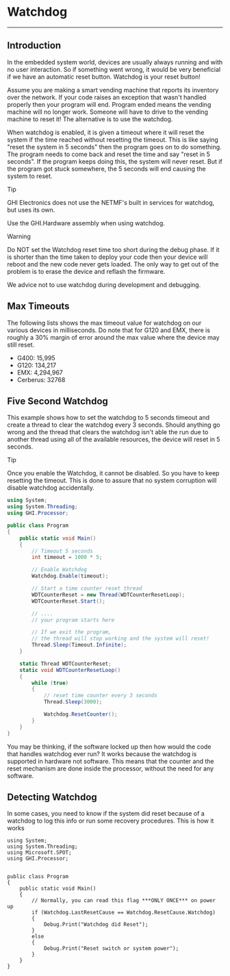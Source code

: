# Watchdog
---

## Introduction
In the embedded system world, devices are usually always running and with no user interaction. So if something went wrong, it would be very beneficial if we have an automatic reset button. Watchdog is your reset button!

Assume you are making a smart vending machine that reports its inventory over the network. If your code raises an exception that wasn't handled properly then your program will end. Program ended means the vending machine will no longer work. Someone will have to drive to the vending machine to reset it! The alternative is to use the watchdog.

When watchdog is enabled, it is given a timeout where it will reset the system if the time reached without resetting the timeout. This is like saying "reset the system in 5 seconds" then the program goes on to do something. The program needs to come back and reset the time and say "reset in 5 seconds". If the program keeps doing this, the system will never reset. But if the program got stuck somewhere, the 5 seconds will end causing the system to reset.

 
> [!Tip]
> GHI Electronics does not use the NETMF's built in services for watchdog, but uses its own.

Use the GHI.Hardware assembly when using watchdog.

 
> [!Warning]
> Do NOT set the Watchdog reset time too short during the debug phase. If it is shorter than the time taken to deploy your code then your device will reboot and the new code never gets loaded. The only way to get out of the problem is to erase the device and reflash the firmware.

We advice not to use watchdog during development and debugging.

## Max Timeouts
The following lists shows the max timeout value for watchdog on our various devices in milliseconds. Do note that for G120 and EMX, there is roughly a 30% margin of error around the max value where the device may still reset.

* G400: 15,995
* G120: 134,217
* EMX: 4,294,967
* Cerberus: 32768

## Five Second Watchdog
This example shows how to set the watchdog to 5 seconds timeout and create a thread to clear the watchdog every 3 seconds. Should anything go wrong and the thread that clears the watchdog isn't able the run due to another thread using all of the available resources, the device will reset in 5 seconds.

 
> [!Tip]
> Once you enable the Watchdog, it cannot be disabled. So you have to keep resetting the timeout. This is done to assure that no system corruption will disable watchdog accidentally.

```cs
using System;
using System.Threading;
using GHI.Processor;

public class Program
{
    public static void Main()
    {
        // Timeout 5 seconds
        int timeout = 1000 * 5;

        // Enable Watchdog
        Watchdog.Enable(timeout);

        // Start a time counter reset thread
        WDTCounterReset = new Thread(WDTCounterResetLoop);
        WDTCounterReset.Start();

        // ....
        // your program starts here

        // If we exit the program, 
        // the thread will stop working and the system will reset!
        Thread.Sleep(Timeout.Infinite);
    }

    static Thread WDTCounterReset;
    static void WDTCounterResetLoop()
    {
        while (true)
        {
            // reset time counter every 3 seconds
            Thread.Sleep(3000);

            Watchdog.ResetCounter();
        }
    }
}
```

You may be thinking, if the software locked up then how would the code that handles watchdog ever run?  It works because the watchdog is supported in hardware not software. This means that the counter and the reset mechanism are done inside the processor, without the need for any software.

## Detecting Watchdog
In some cases, you need to know if the system did reset because of a watchdog to log this info or run some recovery procedures. This is how it works

```
using System;
using System.Threading;
using Microsoft.SPOT;
using GHI.Processor;


public class Program
{
    public static void Main()
    {
        // Normally, you can read this flag ***ONLY ONCE*** on power up
        if (Watchdog.LastResetCause == Watchdog.ResetCause.Watchdog)
        {
            Debug.Print("Watchdog did Reset");
        }
        else
        {
            Debug.Print("Reset switch or system power");
        }
    }
}
```
